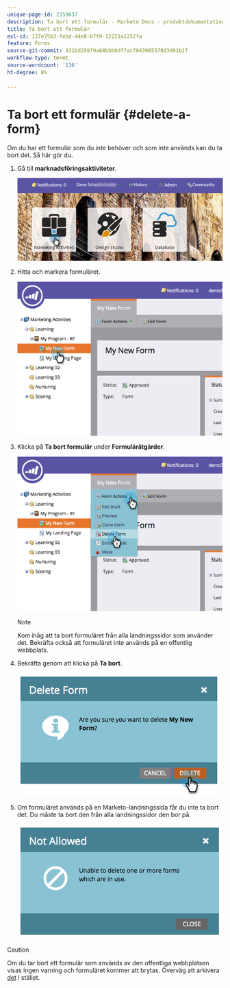```yaml
---
unique-page-id: 2359637
description: Ta bort ett formulär - Marketo Docs - produktdokumentation
title: Ta bort ett formulär
exl-id: 137e75b3-febd-44e8-b7f8-12221a1252fa
feature: Forms
source-git-commit: 431bd258f9a68bbb9df7acf043085578d3d91b1f
workflow-type: tm+mt
source-wordcount: '136'
ht-degree: 0%

---
```


# Ta bort ett formulär {#delete-a-form}

Om du har ett formulär som du inte behöver och som inte används kan du ta bort det. Så här gör du.

1. Gå till **marknadsföringsaktiviteter**.

   ![](assets/login-marketing-activities-3.png)

1. Hitta och markera formuläret.

   ![](assets/image2014-9-15-12-3a1-3a18.png)

1. Klicka på **Ta bort formulär** under **Formuläråtgärder**.

   ![](assets/image2014-9-15-12-3a1-3a27.png)

   >[!NOTE]
   >
   >Kom ihåg att ta bort formuläret från alla landningssidor som använder det. Bekräfta också att formuläret inte används på en offentlig webbplats.

1. Bekräfta genom att klicka på **Ta bort**.

   ![](assets/image2014-9-15-12-3a1-3a37.png)

1. Om formuläret används på en Marketo-landningssida får du inte ta bort det. Du måste ta bort den från alla landningssidor den bor på.

   ![](assets/image2014-9-15-12-3a1-3a44.png)

>[!CAUTION]
>
>Om du tar bort ett formulär som används av den offentliga webbplatsen visas ingen varning och formuläret kommer att brytas. Överväg att arkivera [det](/help/marketo/product-docs/email-marketing/drip-nurturing/using-stream-content/archive-and-unarchive-stream-content.md) i stället.
